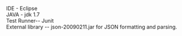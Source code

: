 IDE - Eclipse                                                                                                      
JAVA -  jdk 1.7                         
Test Runner-- Junit                            
External library -- json-20090211.jar for JSON formatting and parsing.               
